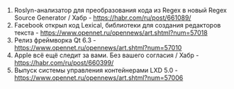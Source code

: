 1. Roslyn-анализатор для преобразования кода из Regex в новый Regex Source Generator / Хабр - https://habr.com/ru/post/661089/
1. Facebook открыл код Lexical, библиотеки для создания редакторов текста - https://www.opennet.ru/opennews/art.shtml?num=57018
1. Релиз фреймворка Qt 6.3 - https://www.opennet.ru/opennews/art.shtml?num=57010
1. Apple всё ещё следит за вами. Без вашего согласия / Хабр - https://habr.com/ru/post/660399/
1. Выпуск системы управления контейнерами LXD 5.0 - https://www.opennet.ru/opennews/art.shtml?num=57006
